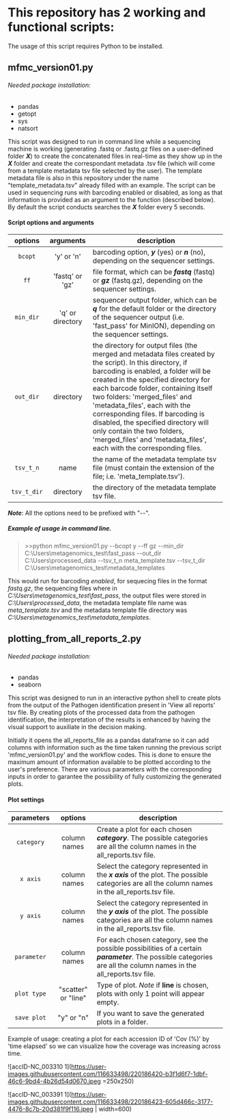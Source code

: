 # This repository has 2 working and functional scripts:
The usage of this script requires Python to be installed.

## mfmc_version01.py
###### Needed package installation:
- pandas
- getopt
- sys
- natsort

This script was designed to run in command line while a sequencing machine is working (generating .fastq or .fastq.gz files on a user-defined folder ***X***) to create the concatenated files in real-time as they show up in the ***X*** folder and create the correspondant metadata .tsv file (which will come from a template metadata tsv file selected by the user). The template metadata file is also in this repository under the name "template_metadata.tsv" already filled with an example.
The script can be used in sequencing runs with barcoding enabled or disabled, as long as that information is provided as an argument to the function (described below).
By default the script conducts searches the ***X*** folder every 5 seconds.

#### Script options and arguments
| options | arguments | description |
| :------: | :----: |-----------|
| `bcopt` | 'y' or 'n' | barcoding option, ***y*** (yes) or ***n*** (no), depending on the sequencer settings.|
| `ff` | 'fastq' or 'gz' | file format, which can be ***fastq*** (fastq) or ***gz*** (fastq.gz), depending on the sequencer settings.|
| `min_dir` | 'q' or directory | sequencer output folder, which can be ***q*** for the default folder or the directory of the sequencer output (i.e. 'fast_pass' for MinION), depending on the sequencer settings.|
| `out_dir` | directory | the directory for output files (the merged and metadata files created by the script). In this directory, if barcoding is enabled, a folder will be created in the specified directory for each barcode folder, containing itself two folders: 'merged_files' and 'metadata_files', each with the corresponding files. If barcoding is disabled, the specified directory will only contain the two folders, 'merged_files' and 'metadata_files', each with the corresponding files.|
| `tsv_t_n` | name | the name of the metadata template tsv file (must contain the extension of the file; i.e. 'meta_template.tsv').|
| `tsv_t_dir` | directory | the directory of the metadata template tsv file. |

***Note***: All the options need to be prefixed with "--".

##### Example of usage in command line.
> \>\>python mfmc_version01.py --bcopt y --ff gz --min_dir C:\Users\metagenomics_test\fast_pass --out_dir C:\Users\processed_data --tsv_t_n meta_template.tsv --tsv_t_dir C:\Users\metagenomics_test\metadata_templates

This would run for barcoding *enabled*, for sequecing files in the format *fastq.gz*, the sequencing files where in *C:\Users\metagenomics_test\fast_pass*, the output files were stored in *C:\Users\processed_data*, the metadata template file name was *meta_template.tsv* and the metadata template file directory was *C:\Users\metagenomics_test\metadata_templates*.


## plotting_from_all_reports_2.py
###### Needed package installation:
- pandas
- seaborn

This script was designed to run in an interactive python shell to create plots from the output of the Pathogen identification present in 'View all reports' tsv file. By creating plots of the processed data from the pathogen identification, the interpretation of the results is enhanced by having the visual support to auxiliate in the decision making.

Initially it opens the all_reports_file as a pandas dataframe so it can add columns with information such as the time taken running the previous script 'mfmc_version01.py' and the workflow codes. This is done to ensure the maximum amount of information available to be plotted according to the user's preference.
There are various parameters with the corresponding inputs in order to garantee the possibility of fully customizing the generated plots.

#### Plot settings
| parameters | options | description |
| :------: | :----: | ----------- |
| `category` | column names | Create a plot for each chosen ***category***. The possible categories are all the column names in the all_reports.tsv file. |
| `x axis` | column names | Select the category represented in the ***x axis*** of the plot. The possible categories are all the column names in the all_reports.tsv file. |
| `y axis` | column names | Select the category represented in the ***y axis*** of the plot. The possible categories are all the column names in the all_reports.tsv file. |
| `parameter` | column names | For each chosen category, see the possible possibilities of a certain ***parameter***. The possible categories are all the column names in the all_reports.tsv file. |
| `plot type` | "scatter" or "line" | Type of plot. *Note* if **line** is chosen, plots with only 1 point will appear empty. |
| `save plot` | "y" or "n" | If you want to save the generated plots in a folder. |



Example of usage: creating a plot for each accession ID of 'Cov (%)' by 'time elapsed' so we can visualize how the coverage was increasing across time.

![accID-NC_003310 1](https://user-images.githubusercontent.com/116633498/220186420-b3f1d6f7-1dbf-46c6-9bd4-4b26d54d0670.jpeg =250x250)

![accID-NC_003391 1](https://user-images.githubusercontent.com/116633498/220186423-605d466c-3177-4476-8c7b-20d381f9f116.jpeg | width=600)















